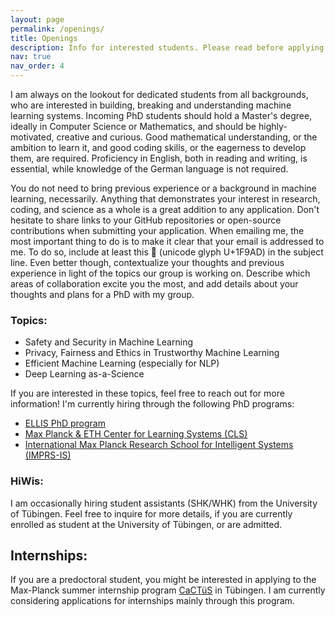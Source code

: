 ```yaml
---
layout: page
permalink: /openings/
title: Openings
description: Info for interested students. Please read before applying 🦭
nav: true
nav_order: 4
---
```


I am always on the lookout for dedicated students from all backgrounds, who are interested in building, breaking and understanding machine learning systems.
Incoming PhD students should hold a Master's degree, ideally in Computer Science or Mathematics, and should be highly-motivated, creative and curious.
Good mathematical understanding, or the ambition to learn it, and good coding skills, or the eagerness to develop them, are required. Proficiency in English, both in reading and writing, is essential, while knowledge of the German language is not required.

You do not need to bring previous experience or a background in machine learning, necessarily. Anything that demonstrates your interest in research, coding, and science as a whole is a great addition to any application.
Don't hesitate to share links to your GitHub repositories or open-source contributions when submitting your application.
When emailing me, the most important thing to do is to make it clear that your email is addressed to me. To do so, include at least this 🦭 (unicode glyph U+1F9AD) in the subject line.
Even better though, contextualize your thoughts and previous experience in light of the topics our group is working on. Describe which areas of collaboration excite you the most, and add details about your thoughts and plans for a PhD with my group.


### Topics:
* Safety and Security in Machine Learning
* Privacy, Fairness and Ethics in Trustworthy Machine Learning
* Efficient Machine Learning (especially for NLP)
* Deep Learning as-a-Science


If you are interested in these topics, feel free to reach out for more information! I'm currently hiring through the following PhD programs:
* [ELLIS PhD program](https://ellis.eu/phd-postdoc)
* [Max Planck & ETH Center for Learning Systems (CLS)](https://learning-systems.org/)
* [International Max Planck Research School for Intelligent Systems (IMPRS-IS)](https://imprs.is.mpg.de/)


### HiWis:

I am occasionally hiring student assistants (SHK/WHK) from the University of Tübingen. Feel free to inquire for more details, if you are currently enrolled
as student at the University of Tübingen, or are admitted.

## Internships:
If you are a predoctoral student, you might be interested in applying to the Max-Planck summer internship program [CaCTüS](https://www.projects.tuebingen.mpg.de/) in Tübingen. I am currently considering applications for internships mainly through this program.
